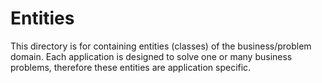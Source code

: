 Entities
========
This directory is for containing entities (classes) of the
business/problem domain. Each application is designed to solve one or
many business problems, therefore these entities are application
specific.